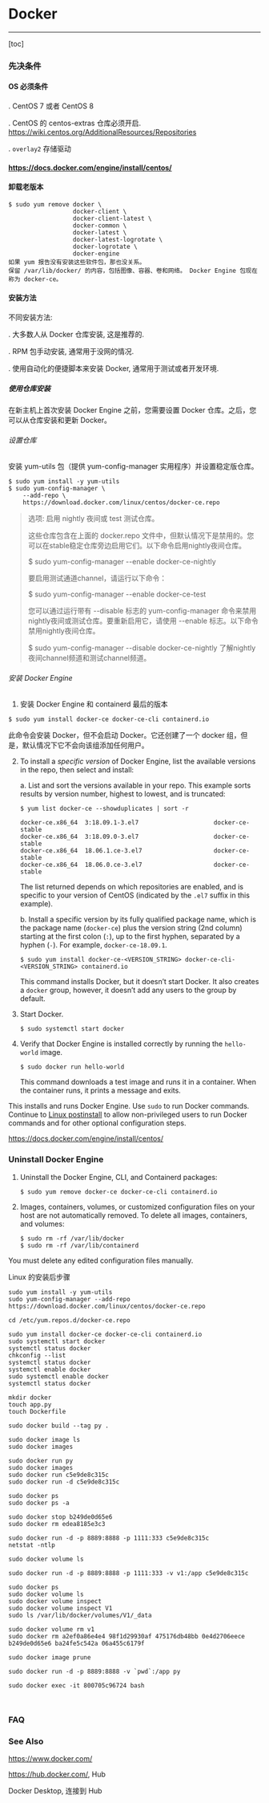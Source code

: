 # Docker

---

[toc]





### 先决条件

#### OS 必须条件

. CentOS 7 或者 CentOS 8

. CentOS 的 centos-extras 仓库必须开启. https://wiki.centos.org/AdditionalResources/Repositories

. `overlay2` 存储驱动

#### https://docs.docker.com/engine/install/centos/

#### 卸载老版本

```shell
$ sudo yum remove docker \
                  docker-client \
                  docker-client-latest \
                  docker-common \
                  docker-latest \
                  docker-latest-logrotate \
                  docker-logrotate \
                  docker-engine
如果 yum 报告没有安装这些软件包，那也没关系。
保留 /var/lib/docker/ 的内容，包括图像、容器、卷和网络。 Docker Engine 包现在称为 docker-ce。
```



#### 安装方法

不同安装方法:

. 大多数人从 Docker 仓库安装, 这是推荐的.

. RPM 包手动安装, 通常用于没网的情况.

. 使用自动化的便捷脚本来安装 Docker, 通常用于测试或者开发环境.

##### 使用仓库安装

在新主机上首次安装 Docker Engine 之前，您需要设置 Docker 仓库。之后，您可以从仓库安装和更新 Docker。

###### 设置仓库
安装 yum-utils 包（提供 yum-config-manager 实用程序）并设置稳定版仓库。

```shell
$ sudo yum install -y yum-utils
$ sudo yum-config-manager \
    --add-repo \
    https://download.docker.com/linux/centos/docker-ce.repo
```

> 选项: 启用 nightly 夜间或 test 测试仓库。
> 
> 这些仓库包含在上面的 docker.repo 文件中，但默认情况下是禁用的。您可以在stable稳定仓库旁边启用它们。以下命令启用nightly夜间仓库。
>
> $ sudo yum-config-manager --enable docker-ce-nightly
>
> 要启用测试通道channel，请运行以下命令：
> 
> $ sudo yum-config-manager --enable docker-ce-test
>
> 您可以通过运行带有 --disable 标志的 yum-config-manager 命令来禁用nightly夜间或测试仓库。要重新启用它，请使用 --enable 标志。以下命令禁用nightly夜间仓库。
>
> $ sudo yum-config-manager --disable docker-ce-nightly
> 了解nightly夜间channel频道和测试channel频道。

###### 安装 Docker Engine

1. 安装 Docker Engine 和 containerd 最后的版本

```shell
$ sudo yum install docker-ce docker-ce-cli containerd.io
```

此命令会安装 Docker，但不会启动 Docker。它还创建了一个 docker 组，但是，默认情况下它不会向该组添加任何用户。

2. To install a *specific version* of Docker Engine, list the available versions in the repo, then select and install:

   a. List and sort the versions available in your repo. This example sorts results by version number, highest to lowest, and is truncated:

   ```
   $ yum list docker-ce --showduplicates | sort -r
   
   docker-ce.x86_64  3:18.09.1-3.el7                     docker-ce-stable
   docker-ce.x86_64  3:18.09.0-3.el7                     docker-ce-stable
   docker-ce.x86_64  18.06.1.ce-3.el7                    docker-ce-stable
   docker-ce.x86_64  18.06.0.ce-3.el7                    docker-ce-stable
   ```

   The list returned depends on which repositories are enabled, and is specific to your version of CentOS (indicated by the `.el7` suffix in this example).

   b. Install a specific version by its fully qualified package name, which is the package name (`docker-ce`) plus the version string (2nd column) starting at the first colon (`:`), up to the first hyphen, separated by a hyphen (`-`). For example, `docker-ce-18.09.1`.

   ```
   $ sudo yum install docker-ce-<VERSION_STRING> docker-ce-cli-<VERSION_STRING> containerd.io
   ```

   This command installs Docker, but it doesn’t start Docker. It also creates a `docker` group, however, it doesn’t add any users to the group by default.

3. Start Docker.

   ```
   $ sudo systemctl start docker
   ```

4. Verify that Docker Engine is installed correctly by running the `hello-world` image.

   ```
   $ sudo docker run hello-world
   ```

   This command downloads a test image and runs it in a container. When the container runs, it prints a message and exits.

This installs and runs Docker Engine. Use `sudo` to run Docker commands. Continue to [Linux postinstall](https://docs.docker.com/engine/install/linux-postinstall/) to allow non-privileged users to run Docker commands and for other optional configuration steps.

https://docs.docker.com/engine/install/centos/



### Uninstall Docker Engine

1. Uninstall the Docker Engine, CLI, and Containerd packages:

   ```
   $ sudo yum remove docker-ce docker-ce-cli containerd.io
   ```

2. Images, containers, volumes, or customized configuration files on your host are not automatically removed. To delete all images, containers, and volumes:

   ```
   $ sudo rm -rf /var/lib/docker
   $ sudo rm -rf /var/lib/containerd
   ```

You must delete any edited configuration files manually.



Linux 的安装后步骤







```shell
sudo yum install -y yum-utils
sudo yum-config-manager --add-repo https://download.docker.com/linux/centos/docker-ce.repo

cd /etc/yum.repos.d/docker-ce.repo

sudo yum install docker-ce docker-ce-cli containerd.io
sudo systemctl start docker
systemctl status docker
chkconfig --list
systemctl status docker
systemctl enable docker
sudo systemctl enable docker
systemctl status docker

mkdir docker
touch app.py
touch Dockerfile

sudo docker build --tag py .

sudo docker image ls
sudo docker images

sudo docker run py
sudo docker images
sudo docker run c5e9de8c315c
sudo docker run -d c5e9de8c315c

sudo docker ps
sudo docker ps -a

sudo docker stop b249de0d65e6
sudo docker rm edea8185e3c3

sudo docker run -d -p 8889:8888 -p 1111:333 c5e9de8c315c
netstat -ntlp

sudo docker volume ls

sudo docker run -d -p 8889:8888 -p 1111:333 -v v1:/app c5e9de8c315c

sudo docker ps
sudo docker volume ls
sudo docker volume inspect
sudo docker volume inspect V1
sudo ls /var/lib/docker/volumes/V1/_data

sudo docker volume rm v1
sudo docker rm a2ef0a86e4e4 98f1d29930af 475176db48bb 0e4d2706eece b249de0d65e6 ba24fe5c542a 06a455c6179f

sudo docker image prune

sudo docker run -d -p 8889:8888 -v `pwd`:/app py

sudo docker exec -it 800705c96724 bash



```





### FAQ



### See Also

https://www.docker.com/

https://hub.docker.com/, Hub

Docker Desktop, 连接到 Hub



















































































































































